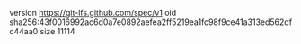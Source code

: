 version https://git-lfs.github.com/spec/v1
oid sha256:43f0016992ac6d0a7e0892aefea2ff5219ea1fc98f9ce41a313ed562dfc44aa0
size 11114

